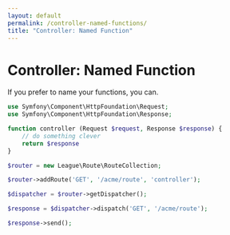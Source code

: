 ```yaml
---
layout: default
permalink: /controller-named-functions/
title: "Controller: Named Function"
---
```


# Controller: Named Function

If you prefer to name your functions, you can.

~~~ php
use Symfony\Component\HttpFoundation\Request;
use Symfony\Component\HttpFoundation\Response;

function controller (Request $request, Response $response) {
    // do something clever
    return $response
}

$router = new League\Route\RouteCollection;

$router->addRoute('GET', '/acme/route', 'controller');

$dispatcher = $router->getDispatcher();

$response = $dispatcher->dispatch('GET', '/acme/route');

$response->send();
~~~
